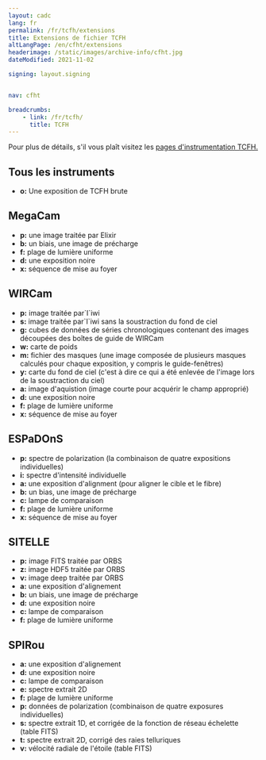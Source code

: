 ```yaml
---
layout: cadc
lang: fr
permalink: /fr/tcfh/extensions
title: Extensions de fichier TCFH
altLangPage: /en/cfht/extensions
headerimage: /static/images/archive-info/cfht.jpg
dateModified: 2021-11-02

signing: layout.signing


nav: cfht

breadcrumbs:
    - link: /fr/tcfh/
      title: TCFH
---
```


<p>
  Pour plus de détails, s'il vous plaît visitez les 
<a rel="external" href="http://www.cfht.hawaii.edu/fr/science/instruments.php" class="ui-link">
pages d'instrumentation TCFH.</a>
</p>

<h2>Tous les instruments</h2>
<ul>
  <li><strong>o:</strong> Une exposition de TCFH brute</li>
</ul>


<h2>MegaCam</h2>

<ul>
  <li><strong>p:</strong> une image traitée par Elixir</li>
  <li><strong>b:</strong> un biais, une image de précharge</li>
  <li><strong>f:</strong> plage de lumière uniforme</li>
  <li><strong>d:</strong> une exposition noire</li>
  <li><strong>x:</strong> séquence de mise au foyer</li>
</ul>

<h2>WIRCam</h2>

<ul>
  <li><strong>p:</strong> image traitée par`I`iwi</li>
  <li><strong>s:</strong> image traitée par`I`iwi sans la soustraction du fond de ciel</li>
  <li><strong>g:</strong> cubes de données de séries chronologiques contenant des images découpées des boîtes de guide de WIRCam</li>
  <li><strong>w:</strong> carte de poids</li>
  <li><strong>m:</strong> fichier des masques (une image composée de plusieurs masques calculés pour chaque exposition, y compris le guide-fenêtres)</li>
  <li><strong>y:</strong> carte du fond de ciel (c'est à dire ce qui a été enlevée de l'image lors de la soustraction du ciel)</li>
  <li><strong>a:</strong> image d'aquistion (image courte pour acquérir le champ approprié)</li>
  <li><strong>d:</strong> une exposition noire</li>
  <li><strong>f:</strong> plage de lumière uniforme</li>
  <li><strong>x:</strong> séquence de mise au foyer</li>
</ul>

<h2>ESPaDOnS</h2>

<ul>
  <li><strong>p:</strong> spectre de polarization (la combinaison de quatre expositions individuelles)</li>
  <li><strong>i:</strong> spectre d'intensité individuelle</li>
  <li><strong>a:</strong> une exposition d'alignment (pour aligner le cible et le fibre)
  </li><li><strong>b:</strong> un bias, une image de précharge</li>
  <li><strong>c:</strong> lampe de comparaison</li>
  <li><strong>f:</strong> plage de lumière uniforme</li>
  <li><strong>x:</strong> séquence de mise au foyer</li>
</ul>

<h2>SITELLE</h2>

<ul>
  <li><strong>p:</strong> image FITS traitée par ORBS</li>
  <li><strong>z:</strong> image HDF5 traitée par ORBS</li>
  <li><strong>v:</strong> image deep traitée par ORBS</li>
  <li><strong>a:</strong> une exposition d'alignement
  </li><li><strong>b:</strong> un biais, une image de précharge</li>
  <li><strong>d:</strong> une exposition noire</li>
  <li><strong>c:</strong> lampe de comparaison</li>
  <li><strong>f:</strong> plage de lumière uniforme</li>
</ul>

<h2>SPIRou</h2>

<ul>
  <li><strong>a:</strong> une exposition d'alignement
  </li><li><strong>d:</strong> une exposition noire</li>
  <li><strong>c:</strong> lampe de comparaison</li>
  <li><strong>e:</strong> spectre extrait 2D  
  </li><li><strong>f:</strong> plage de lumière uniforme</li>
  <li><strong>p:</strong> données de polarization (combinaison de quatre exposures individuelles)    
  </li><li><strong>s:</strong> spectre extrait 1D, et corrigée de la fonction de réseau échelette (table FITS)
  </li><li><strong>t:</strong> spectre extrait 2D, corrigé des raies telluriques
  </li><li><strong>v:</strong> vélocité radiale de l'étoile (table FITS)
</li></ul>
